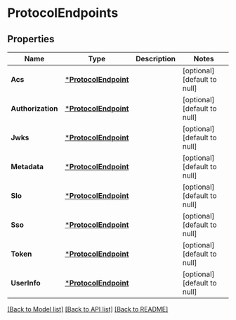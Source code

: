 # ProtocolEndpoints

## Properties
Name | Type | Description | Notes
------------ | ------------- | ------------- | -------------
**Acs** | [***ProtocolEndpoint**](ProtocolEndpoint.md) |  | [optional] [default to null]
**Authorization** | [***ProtocolEndpoint**](ProtocolEndpoint.md) |  | [optional] [default to null]
**Jwks** | [***ProtocolEndpoint**](ProtocolEndpoint.md) |  | [optional] [default to null]
**Metadata** | [***ProtocolEndpoint**](ProtocolEndpoint.md) |  | [optional] [default to null]
**Slo** | [***ProtocolEndpoint**](ProtocolEndpoint.md) |  | [optional] [default to null]
**Sso** | [***ProtocolEndpoint**](ProtocolEndpoint.md) |  | [optional] [default to null]
**Token** | [***ProtocolEndpoint**](ProtocolEndpoint.md) |  | [optional] [default to null]
**UserInfo** | [***ProtocolEndpoint**](ProtocolEndpoint.md) |  | [optional] [default to null]

[[Back to Model list]](../README.md#documentation-for-models) [[Back to API list]](../README.md#documentation-for-api-endpoints) [[Back to README]](../README.md)


